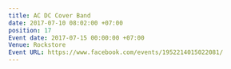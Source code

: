 ```yaml
---
title: AC DC Cover Band
date: 2017-07-10 08:02:00 +07:00
position: 17
Event date: 2017-07-15 00:00:00 +07:00
Venue: Rockstore
Event URL: https://www.facebook.com/events/1952214015022081/
---
```


